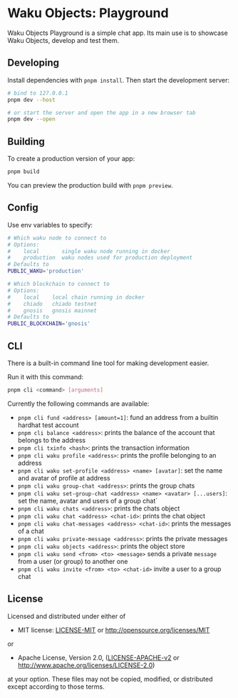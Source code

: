 # Waku Objects: Playground

Waku Objects Playground is a simple chat app. Its main use is to showcase Waku Objects, develop and test them.

## Developing

Install dependencies with `pnpm install`. Then start the development server:

```bash
# bind to 127.0.0.1
pnpm dev --host

# or start the server and open the app in a new browser tab
pnpm dev --open
```

## Building

To create a production version of your app:

```bash
pnpm build
```

You can preview the production build with `pnpm preview`.

## Config

Use env variables to specify:

```bash
# Which waku node to connect to
# Options:
#    local       single waku node running in docker
#    production  waku nodes used for production deployment
# Defaults to
PUBLIC_WAKU='production'

# Which blockchain to connect to
# Options:
#    local    local chain running in docker
#    chiado   chiado testnet
#    gnosis   gnosis mainnet
# Defaults to
PUBLIC_BLOCKCHAIN='gnosis'
```

## CLI

There is a built-in command line tool for making development easier.

Run it with this command:

```bash
pnpm cli <command> [arguments]
```

Currently the following commands are available:

- `pnpm cli fund <address> [amount=1]`: fund an address from a builtin hardhat test account
- `pnpm cli balance <address>`: prints the balance of the account that belongs to the address
- `pnpm cli txinfo <hash>`: prints the transaction information
- `pnpm cli waku profile <address>`: prints the profile belonging to an address
- `pnpm cli waku set-profile <address> <name> [avatar]`: set the name and avatar of profile at address
- `pnpm cli waku group-chat <address>`: prints the group chats
- `pnpm cli waku set-group-chat <address> <name> <avatar> [...users]`: set the name, avatar and users of a group chat`
- `pnpm cli waku chats <address>`: prints the chats object
- `pnpm cli waku chat <address> <chat-id>`: prints the chat object
- `pnpm cli waku chat-messages <address> <chat-id>`: prints the messages of a chat
- `pnpm cli waku private-message <address>`: prints the private messages
- `pnpm cli waku objects <address>`: prints the object store
- `pnpm cli waku send <from> <to> <message>` sends a private `message` from a user (or group) to another one
- `pnpm cli waku invite <from> <to> <chat-id>` invite a user to a group chat

## License

Licensed and distributed under either of

- MIT license: [LICENSE-MIT](https://github.com/waku-org/js-waku/blob/master/LICENSE-MIT) or http://opensource.org/licenses/MIT

or

- Apache License, Version 2.0, ([LICENSE-APACHE-v2](https://github.com/waku-org/js-waku/blob/master/LICENSE-APACHE-v2) or http://www.apache.org/licenses/LICENSE-2.0)

at your option. These files may not be copied, modified, or distributed except according to those terms.
